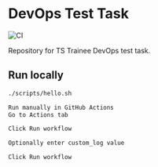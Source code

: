 # DevOps Test Task

![CI](https://github.com/<твій_юзернейм>/devops-test-task-<твоє_імʼя>/actions/workflows/run-script.yml/badge.svg)

Repository for TS Trainee DevOps test task.

## Run locally

```bash
./scripts/hello.sh

Run manually in GitHub Actions
Go to Actions tab

Click Run workflow

Optionally enter custom_log value

Click Run workflow
